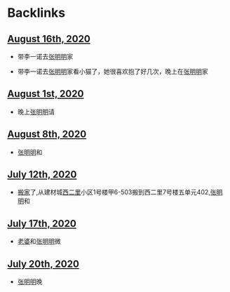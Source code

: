 
# Backlinks
## [August 16th, 2020](<August 16th, 2020.md>)
- 带李一诺去[张明明](<张明明.md>)家

- 带李一诺去[张明明](<张明明.md>)家看小猫了，她很喜欢抱了好几次，晚上在[张明明](<张明明.md>)家

## [August 1st, 2020](<August 1st, 2020.md>)
- 晚上[张明明](<张明明.md>)请

## [August 8th, 2020](<August 8th, 2020.md>)
- [张明明](<张明明.md>)和

## [July 12th, 2020](<July 12th, 2020.md>)
- [搬家](<搬家.md>)了,从建材城[西二里](<西二里.md>)小区1号楼甲6-503搬到西二里7号楼五单元402,[张明明](<张明明.md>)和

## [July 17th, 2020](<July 17th, 2020.md>)
- [老婆](<老婆.md>)和[张明明](<张明明.md>)微

## [July 20th, 2020](<July 20th, 2020.md>)
- [张明明](<张明明.md>)晚

